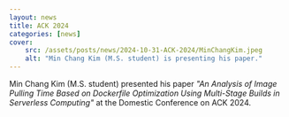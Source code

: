 ```yaml
---
layout: news
title: ACK 2024
categories: [news]
cover:
    src: /assets/posts/news/2024-10-31-ACK-2024/MinChangKim.jpeg
    alt: "Min Chang Kim (M.S. student) is presenting his paper."
---
```


Min Chang Kim (M.S. student) presented his paper _"An Analysis of Image Pulling Time Based on Dockerfile Optimization Using Multi-Stage Builds in Serverless Computing"_ at the Domestic Conference on ACK 2024.
